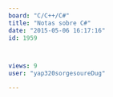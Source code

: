 ```yaml
---
board: "C/C++/C#"
title: "Notas sobre C#"
date: "2015-05-06 16:17:16"
id: 1959



views: 9
user: "yap320sorgesoureDug"

---
```

